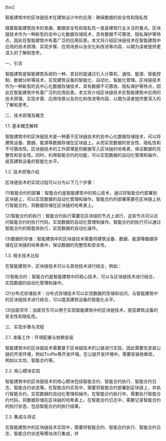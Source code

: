 
[toc]                    
                
                
智能建筑中的区块链技术在建筑设计中的应用：确保数据的安全性和隐私性

随着智能建筑技术的发展，数据安全性和隐私性一直是建筑行业关注的重点。区块链技术作为一种新型的去中心化数据存储技术，具有数据不可篡改、隐私保护等特点，因此在智能建筑中有着广泛的应用前景。本文将介绍区块链技术在智能建筑中应用的技术原理、实现步骤、应用场景以及优化和改进等内容，以期为读者提供更深入的了解和思考。

一、引言

智能建筑是智能建筑系统的一种，其目的是通过引入计算机、通信、能源、智能控制、数据分析等技术，实现建筑设备的智能化、自动化、智能化管理。区块链技术作为一种新型的去中心化数据存储技术，具有数据不可篡改、隐私保护等特点，因此在智能建筑中有着广泛的应用前景。本文将介绍区块链技术在智能建筑中应用的技术原理、实现步骤、应用场景以及优化和改进等内容，以期为读者提供更深入的了解和思考。

二、技术原理及概念

1.1. 基本概念解释

智能建筑中的区块链技术是一种基于区块链技术的去中心化数据存储技术，可以将建筑设备、数据、能源等数据存储在区块链上，从而实现数据的安全性、隐私性和不可篡改性。区块链技术的工作原理是将数据写入区块链的哈希表，保证数据的完整性和安全性。同时，利用智能合约的功能，可以实现数据的自动化管理和操作，提高建筑设备的智能化水平。

1.2. 技术原理介绍

区块链技术的实现过程可以分为以下几个步骤：

(1)智能合约的部署：智能合约是智能建筑中的核心技术，通过将智能合约部署到区块链上，可以实现数据的自动化管理和操作。智能合约的部署需要在区块链上执行智能合约，将数据存储在区块链的哈希表上。

(2)智能合约的执行：智能合约执行需要在区块链的节点上进行，这些节点可以访问智能合约的执行代码，实现数据的自动化管理和操作。智能合约的执行可以通过智能合约的智能体执行，实现数据的自动化操作。

(3)数据的存储：智能建筑中的区块链技术需要将建筑设备、数据、能源等数据存储在区块链的哈希表中，保证数据的完整性和安全性。

1.3. 相关技术比较

在智能建筑中，区块链技术可以与其他技术进行结合，例如：

(1)智能合约：智能合约是智能建筑中的核心技术，可以与区块链技术进行结合，实现数据的自动化管理和操作。

(2)分布式存储技术：分布式存储技术可以实现数据的存储和访问，与智能建筑中的区块链技术进行结合，可以提高建筑设备的智能化水平。

(3)加密货币：加密货币可以用于实现智能建筑中的区块链技术，提高建筑设备的安全性和隐私性。

三、实现步骤与流程

2.1. 准备工作：环境配置与依赖安装

智能建筑中的区块链技术需要基于区块链技术的公链进行实现，因此需要先安装公链的开发环境，例如Truffle等开发环境。在公链开发环境中，需要安装依赖库，例如以太坊、智能合约等。

2.2. 核心模块实现

智能建筑中的区块链技术的核心模块包括智能合约、智能合约执行、智能合约日志、智能合约状态等。在智能合约实现中，需要将智能合约部署到区块链上，并执行智能合约，实现数据的自动化管理和操作。在智能合约执行中，需要执行智能合约代码，将数据存储在区块链的哈希表上。在智能合约日志中，需要记录智能合约的执行状态，包括智能合约的执行结果。

2.3. 集成与测试

在智能建筑中的区块链技术实现中，需要将智能合约、智能合约执行、智能合约日志、智能合约状态等模块进行集成，并

